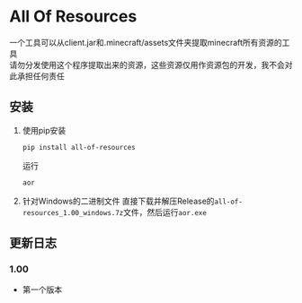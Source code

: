 # All Of Resources
一个工具可以从client.jar和.minecraft/assets文件夹提取minecraft所有资源的工具  
请勿分发使用这个程序提取出来的资源，这些资源仅用作资源包的开发，我不会对此承担任何责任

## 安装
1. 使用pip安装
    ```bash
    pip install all-of-resources
    ```
    运行
    ```bash
    aor
    ```

2. 针对Windows的二进制文件
   直接下载并解压Release的`all-of-resources_1.00_windows.7z`文件，然后运行`aor.exe`
## 更新日志
### 1.00
- 第一个版本